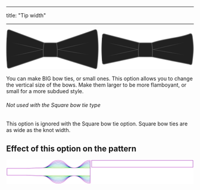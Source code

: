 - - -
title: "Tip width"
- - -

![Bow ties Wide and Narrow](tipwidth.svg)

You can make BIG bow ties, or small ones. This option allows you to change the vertical size of the bows. Make them larger to be more flamboyant, or small for a more subdued style.

<Note>

###### Not used with the Square bow tie type

This option is ignored with the Square bow tie option. Square bow ties are as wide as the knot width.

</Note>

## Effect of this option on the pattern

![This image shows the effect of this option by superimposing several variants that have a different value for this option](benjamin_tipwidth_sample.svg "Effect of this option on the pattern")
